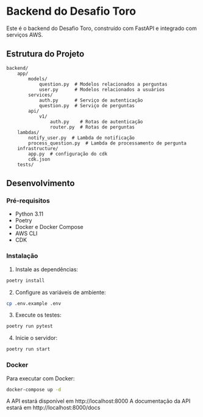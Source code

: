 # Backend do Desafio Toro

Este é o backend do Desafio Toro, construído com FastAPI e integrado com serviços AWS.

## Estrutura do Projeto

```
backend/
    app/
        models/
            question.py  # Modelos relacionados a perguntas
            user.py      # Modelos relacionados a usuários
        services/
            auth.py      # Serviço de autenticação
            question.py  # Serviço de perguntas
        api/
            v1/
                auth.py    # Rotas de autenticação
                router.py  # Rotas de perguntas
    lambdas/
        notify_user.py  # Lambda de notificação
        process_question.py  # Lambda de processamento de pergunta
    infrastructure/
        app.py  # configuração do cdk
        cdk.json
    tests/

```

## Desenvolvimento

### Pré-requisitos
- Python 3.11
- Poetry
- Docker e Docker Compose 
- AWS CLI
- CDK

### Instalação

1. Instale as dependências:
```bash
poetry install
```

2. Configure as variáveis de ambiente:
```bash
cp .env.example .env
```

3. Execute os testes:
```bash
poetry run pytest
```

4. Inicie o servidor:
```bash
poetry run start
```

### Docker

Para executar com Docker:

```bash
docker-compose up -d
``` 

A API estará disponível em http://localhost:8000
A documentação da API estará em http://localhost:8000/docs 